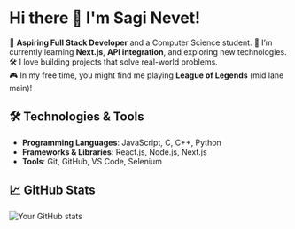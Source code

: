 # Hi there 👋 I'm Sagi Nevet!

🚀 **Aspiring Full Stack Developer** and a Computer Science student.
🌱 I’m currently learning **Next.js**, **API integration**, and exploring new technologies.  
🛠️ I love building projects that solve real-world problems.  
🎮 In my free time, you might find me playing **League of Legends** (mid lane main)!

## 🛠 Technologies & Tools
- **Programming Languages**: JavaScript, C, C++, Python
- **Frameworks & Libraries**: React.js, Node.js, Next.js
- **Tools**: Git, GitHub, VS Code, Selenium

## 📈 GitHub Stats
![Your GitHub stats](https://github-readme-stats.vercel.app/api?username=SagiNevet&show_icons=true&theme=dark)

